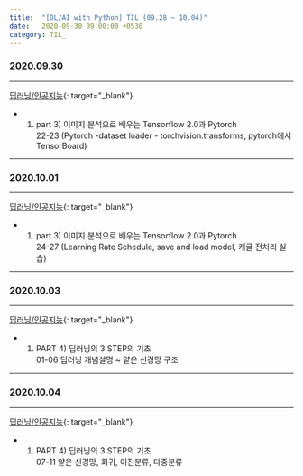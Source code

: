 ```yaml
---
title:  "[DL/AI with Python] TIL (09.28 ~ 10.04)"
date:   2020-09-30 09:00:00 +0530
category: TIL_  
---  
```

### 2020.09.30
***    
[딥러닝/인공지능](https://business.fastcampus.co.kr/#){: target="_blank"}    
- 01. part 3) 이미지 분석으로 배우는 Tensorflow 2.0과 Pytorch  
 22-23 (Pytorch -dataset loader - torchvision.transforms, pytorch에서 TensorBoard)  

---    
### 2020.10.01
***    
[딥러닝/인공지능](https://business.fastcampus.co.kr/#){: target="_blank"}    
- 01. part 3) 이미지 분석으로 배우는 Tensorflow 2.0과 Pytorch  
 24-27 (Learning Rate Schedule, save and load model, 캐글 전처리 실습)  

---    
### 2020.10.03
***    
[딥러닝/인공지능](https://business.fastcampus.co.kr/#){: target="_blank"}    
- 01. PART 4) 딥러닝의 3 STEP의 기초  
 01-06 딥러닝 개념설명 ~ 얕은 신경망 구조

--- 
### 2020.10.04
***    
[딥러닝/인공지능](https://business.fastcampus.co.kr/#){: target="_blank"}    
- 01. PART 4) 딥러닝의 3 STEP의 기초  
 07-11 얕은 신경망, 회귀, 이진분류, 다중분류 
